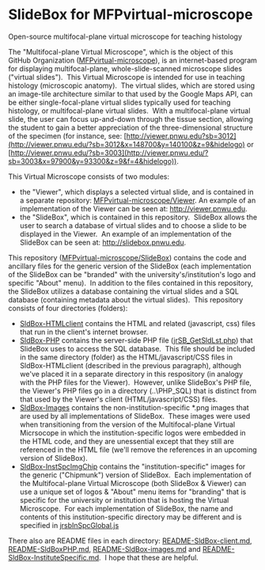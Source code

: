 # SlideBox for MFPvirtual-microscope

Open-source multifocal-plane virtual microscope for teaching histology

The "Multifocal-plane Virtual Microscope", which is the object of this GitHub Organization ([MFPvirtual-microscope](https://github.com/MFPvirtual-microscope)), is an internet-based program for displaying multifocal-plane, whole-slide-scanned microscope slides ("virtual slides").&nbsp; This Virtual Microscope is intended for use in teaching histology (microscopic anatomy).&nbsp; The virtual slides, which are stored using an image-tile architecture similar to that used by the Google Maps API, can be either single-focal-plane virtual slides typically used for teaching histology, or multifocal-plane virtual slides.&nbsp; With a multifocal-plane virtual slide, the user can focus up-and-down through the tissue section, allowing the student to gain a better appreciation of the three-dimensional structure of the specimen (for instance, see: [http://viewer.pnwu.edu?sb=3012](http://viewer.pnwu.edu/?sb=3012&x=148700&y=140100&z=9&hidelogo) or [http://viewer.pnwu.edu/?sb=3003](http://viewer.pnwu.edu/?sb=3003&x=97900&y=93300&z=9&f=4&hidelogo)).

This Virtual Microscope consists of two modules:

* the "Viewer", which displays a selected virtual slide, and is contained in a separate repository:  [MFPvirtual-microscope/Viewer](https://github.com/MFPvirtual-microscope/Viewer).  An example of an implementation of the Viewer can be seen at: http://viewer.pnwu.edu.
* the "SlideBox", which is contained in this repository.&nbsp; SlideBox allows the user to search a database of virtual slides and to choose a slide to be displayed in the Viewer.&nbsp; An example of an implementation of the SlideBox can be seen at: http://slidebox.pnwu.edu.

This repository ([MFPvirtual-microscope/SlideBox](https://github.com/MFPvirtual-microscope/SlideBox)) contains the code and ancillary files for the generic version of the SlideBox (each implementation of the SlideBox can be "branded" with the university's/institution's logo and specific "About" menu).&nbsp; In addition to the files contained in this repository, the SlideBox utilizes a database containing the virtual slides and a SQL database (containing metadata about the virtual slides).&nbsp; This repository consists of four directories (folders):

* [SldBox-HTMLclient](https://github.com/MFPvirtual-microscope/SlideBox/tree/main/SldBox-HTMLclient) contains the HTML and related (javascript, css) files that run in the client's internet browser.
* [SldBox-PHP](https://github.com/MFPvirtual-microscope/SlideBox/tree/main/SldBox-PHP) contains the server-side PHP file ([jrSB_GetSldLst.php](https://github.com/MFPvirtual-microscope/SlideBox/blob/main/SldBox-PHP/jrSB_GetSldLst.php)) that SlideBox uses to access the SQL database.&nbsp; This file should be included in the same directory (folder) as the HTML/javascript/CSS files in SldBox-HTMLclient (described in the previous paragraph), although we've placed it in a separate directory in this respository (in analogy with the PHP files for the Viewer).&nbsp; However, unlike SlideBox's PHP file, the Viewer's PHP files go in a directory (..\\PHP_SQL) that is distinct from that used by the Viewer's client (HTML/javascript/CSS) files.
* [SldBox-Images](https://github.com/MFPvirtual-microscope/SlideBox/tree/main/SldBox-Images) contains the non-institution-specific \*.png images that are used by all implementations of SlideBox.&nbsp; These images were used when transitioning from the version of the Multifocal-plane Virtual Micrsocope in which the institution-specific logos were embedded in the HTML code, and they are unessential except that they still are referenced in the HTML file (we'll remove the references in an upcoming version of SlideBox).
* [SldBox-InstSpcImgChip](https://github.com/MFPvirtual-microscope/SlideBox/tree/main/SldBox-InstSpcImgChip) contains the "institution-specific" images for the generic ("Chipmunk") version of SlideBox.&nbsp; Each implementation of the Multifocal-plane Virtual Microscope (both SlideBox & Viewer) can use a unique set of logos & "About" menu items for "branding" that is specific for the university or institution that is hosting the Virtual Microscope.&nbsp; For each implementation of SlideBox, the name and contents of this institution-specific directory may be different and is specified in [jrsbInSpcGlobal.js](https://github.com/MFPvirtual-microscope/SlideBox/blob/main/SldBox-HTMLclient/jrsbInSpcGlobal.js)

There also are README files in each directory: [README-SldBox-client.md](https://github.com/MFPvirtual-microscope/SlideBox/blob/main/SldBox-HTMLclient/README-SldBox-client.md), [README-SldBoxPHP.md](https://github.com/MFPvirtual-microscope/SlideBox/blob/main/SldBox-PHP/README-SldBoxPHP.md), [README-SldBox-images.md](https://github.com/MFPvirtual-microscope/SlideBox/blob/main/SldBox-Images/README-SldBox-images.md) and [README-SldBox-InstituteSpecific.md](https://github.com/MFPvirtual-microscope/SlideBox/blob/main/SldBox-InstSpcImgChip/README-SldBox-InstituteSpecific.md).&nbsp; I hope that these are helpful.
